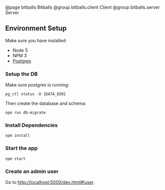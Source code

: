 @page bitballs Bitballs
@group bitballs.client Client
@group bitballs.server Server


## Environment Setup

Make sure you have installed:

- Node 5
- NPM 3
- [Postgres](http://www.postgresql.org/)

### Setup the DB

Make sure postgres is running:

```
pg_ctl status -D {DATA_DIR}
```

Then create the database and schema: 

```
npm run db-migrate
```

### Install Dependencies

```
npm install
```

### Start the app

```
npm start
```

### Create an admin user

Go to [http://localhost:5000/dev.html#!user](http://localhost:5000/dev.html#!user).

